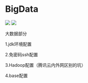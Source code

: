 


# BigData
![](https://img.shields.io/badge/%E5%A4%A7%E6%95%B0%E6%8D%AE-teacher%20%7C%20me%20%20%7C%20books-brightgreen.svg)
![](https://img.shields.io/badge/BigData-teacher%20%7C%20me%20%20%7C%20books-orange.svg)


大数据部分

1.jdk环境配置

2.免密码ssh配置

3.Hadoop配置（腾讯云内外网区别的坑）

4.base配置


